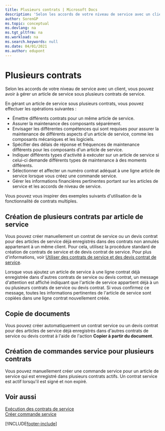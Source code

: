 ```yaml
---
title: Plusieurs contrats | Microsoft Docs
description: 'Selon les accords de votre niveau de service avec un client, vous pouvez avoir à gérer un article de service sous plusieurs contrats de service.'
author: SorenGP
ms.topic: conceptual
ms.devlang: na
ms.tgt_pltfrm: na
ms.workload: na
ms.search.keywords: null
ms.date: 04/01/2021
ms.author: edupont
---
```

# <a name="multiple-contracts" />Plusieurs contrats
Selon les accords de votre niveau de service avec un client, vous pouvez avoir à gérer un article de service sous plusieurs contrats de service.  
  
En gérant un article de service sous plusieurs contrats, vous pouvez effectuer les opérations suivantes :  
  
* Émettre différents contrats pour un même article de service.  
* Assurer la maintenance des composants séparément.  
* Envisager les différentes compétences qui sont requises pour assurer la maintenance de différents aspects d'un article de service, comme les composants mécaniques et les logiciels.  
* Spécifier des délais de réponse et fréquences de maintenance différents pour les composants d'un article de service.  
* Indiquer différents types d'activité à exécuter sur un article de service si celui-ci demande différents types de maintenance à des moments différents.  
* Sélectionner et affecter un numéro contrat adéquat à une ligne article de service lorsque vous créez une commande service.  
* Gérer les informations financières pertinentes portant sur les articles de service et les accords de niveau de service.  
  
Vous pouvez vous inspirer des exemples suivants d'utilisation de la fonctionnalité de contrats multiples.  
  
## <a name="creating-multiple-contracts-per-service-item" />Création de plusieurs contrats par article de service
Vous pouvez créer manuellement un contrat de service ou un devis contrat pour des articles de service déjà enregistrés dans des contrats non annulés appartenant à un même client. Pour cela, utilisez la procédure standard de création de contrats de service et de devis contrat de service. Pour plus d'informations, voir [Utiliser des contrats de service et des devis contrat de service](service-how-to-create-service-contracts-and-service-contract-quotes.md).  
  
Lorsque vous ajoutez un article de service à une ligne contrat déjà enregistrée dans d'autres contrats de service ou devis contrat, un message d'attention est affiché indiquant que l'article de service appartient déjà à un ou plusieurs contrats de service ou devis contrat. Si vous confirmez ce message, toutes les informations pertinentes de l'article de service sont copiées dans une ligne contrat nouvellement créée.  
  
## <a name="copying-documents" />Copie de documents
Vous pouvez créer automatiquement un contrat service ou un devis contrat pour des articles de service déjà enregistrés dans d'autres contrats de service ou devis contrat à l'aide de l'action **Copier à partir du document**.  
  
## <a name="creating-service-orders-for-multiple-contracts" />Création de commandes service pour plusieurs contrats
Vous pouvez manuellement créer une commande service pour un article de service qui est enregistré dans plusieurs contrats actifs. Un contrat service est actif lorsqu'il est signé et non expiré.  
  
## <a name="see-also" />Voir aussi
[Exécution des contrats de service](service-fulfill-service-contracts.md)  
[Créer commande service](service-how-to-create-service-orders.md)  


[!INCLUDE[footer-include](includes/footer-banner.md)]
